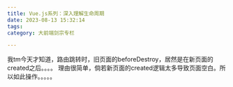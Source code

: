 ```yaml
---
title: Vue.js系列：深入理解生命周期
date: 2023-08-13 15:32:14
tags:
category: 大前端剑宗专栏

---
```


我tm今天才知道，路由跳转时，旧页面的beforeDestroy，居然是在新页面的created之后。。。。
理由很简单，倘若新页面的created逻辑太多导致页面空白。所以如此操作。。。。。
